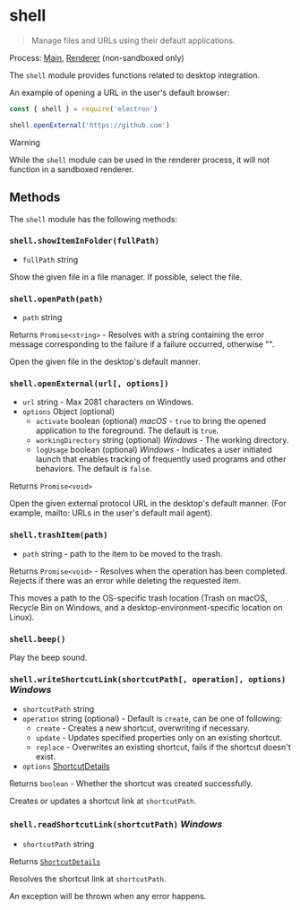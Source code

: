 # shell

> Manage files and URLs using their default applications.

Process: [Main](../glossary.md#main-process), [Renderer](../glossary.md#renderer-process) (non-sandboxed only)

The `shell` module provides functions related to desktop integration.

An example of opening a URL in the user's default browser:

```js
const { shell } = require('electron')

shell.openExternal('https://github.com')
```

> [!WARNING]
> While the `shell` module can be used in the renderer process, it will not function in a sandboxed renderer.

## Methods

The `shell` module has the following methods:

### `shell.showItemInFolder(fullPath)`

* `fullPath` string

Show the given file in a file manager. If possible, select the file.

### `shell.openPath(path)`

* `path` string

Returns `Promise<string>` - Resolves with a string containing the error message corresponding to the failure if a failure occurred, otherwise "".

Open the given file in the desktop's default manner.

### `shell.openExternal(url[, options])`

* `url` string - Max 2081 characters on Windows.
* `options` Object (optional)
  * `activate` boolean (optional) _macOS_ - `true` to bring the opened application to the foreground. The default is `true`.
  * `workingDirectory` string (optional) _Windows_ - The working directory.
  * `logUsage` boolean (optional) _Windows_ - Indicates a user initiated launch that enables tracking of frequently used programs and other behaviors.
                                              The default is `false`.

Returns `Promise<void>`

Open the given external protocol URL in the desktop's default manner. (For example, mailto: URLs in the user's default mail agent).

### `shell.trashItem(path)`

* `path` string - path to the item to be moved to the trash.

Returns `Promise<void>` - Resolves when the operation has been completed.
Rejects if there was an error while deleting the requested item.

This moves a path to the OS-specific trash location (Trash on macOS, Recycle
Bin on Windows, and a desktop-environment-specific location on Linux).

### `shell.beep()`

Play the beep sound.

### `shell.writeShortcutLink(shortcutPath[, operation], options)` _Windows_

* `shortcutPath` string
* `operation` string (optional) - Default is `create`, can be one of following:
  * `create` - Creates a new shortcut, overwriting if necessary.
  * `update` - Updates specified properties only on an existing shortcut.
  * `replace` - Overwrites an existing shortcut, fails if the shortcut doesn't
    exist.
* `options` [ShortcutDetails](structures/shortcut-details.md)

Returns `boolean` - Whether the shortcut was created successfully.

Creates or updates a shortcut link at `shortcutPath`.

### `shell.readShortcutLink(shortcutPath)` _Windows_

* `shortcutPath` string

Returns [`ShortcutDetails`](structures/shortcut-details.md)

Resolves the shortcut link at `shortcutPath`.

An exception will be thrown when any error happens.
